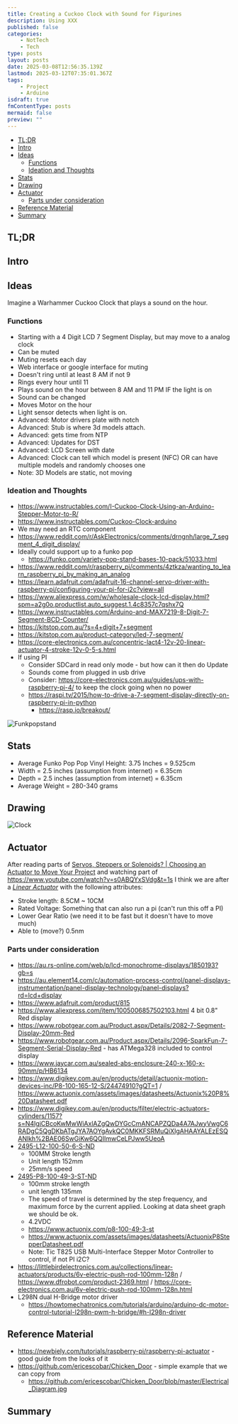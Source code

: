 ```yaml
---
title: Creating a Cuckoo Clock with Sound for Figurines
description: Using XXX
published: false
categories:
    - NotTech
    - Tech
type: posts
layout: posts
date: 2025-03-08T12:56:35.139Z
lastmod: 2025-03-12T07:35:01.367Z
tags:
    - Project
    - Arduino
isdraft: true
fmContentType: posts
mermaid: false
preview: ""
---
```


<!--- cSpell:disable --->
* [TL;DR](#tldr)
* [Intro](#intro)
* [Ideas](#ideas)
  * [Functions](#functions)
  * [Ideation and Thoughts](#ideation-and-thoughts)
* [Stats](#stats)
* [Drawing](#drawing)
* [Actuator](#actuator)
  * [Parts under consideration](#parts-under-consideration)
* [Reference Material](#reference-material)
* [Summary](#summary)
<!--- cSpell:enable --->

## TL;DR

## Intro

## Ideas

Imagine a Warhammer Cuckoo Clock that plays a sound on the hour.

### Functions

* Starting with a 4 Digit LCD 7 Segment Display, but may move to a analog clock
* Can be muted
* Muting resets each day
* Web interface or google interface for muting
* Doesn't ring until at least 8 AM if not 9
* Rings every hour until 11
* Plays sound on the hour between 8 AM and 11 PM IF the light is on
* Sound can be changed
* Moves Motor on the hour
* Light sensor detects when light is on.
* Advanced: Motor drivers plate with notch
* Advanced: Stub is where 3d models attach.
* Advanced: gets time from NTP
* Advanced: Updates for DST
* Advanced: LCD Screen with date
* Advanced: Clock can tell which model is present (NFC) OR can have multiple models and randomly chooses one
* Note: 3D Models are static, not moving

### Ideation and Thoughts

* <https://www.instructables.com/I-Cuckoo-Clock-Using-an-Arduino-Stepper-Motor-to-R/>
* <https://www.instructables.com/Cuckoo-Clock-arduino>
* We may need an RTC component
* <https://www.reddit.com/r/AskElectronics/comments/drngnh/large_7_segment_4_digit_display/>
* Ideally could support up to a funko pop
  * <https://funko.com/variety-pop-stand-bases-10-pack/51033.html>
* <https://www.reddit.com/r/raspberry_pi/comments/4ztkza/wanting_to_learn_raspberry_pi_by_making_an_analog>
* <https://learn.adafruit.com/adafruit-16-channel-servo-driver-with-raspberry-pi/configuring-your-pi-for-i2c?view=all>
* <https://www.aliexpress.com/w/wholesale-clock-lcd-display.html?spm=a2g0o.productlist.auto_suggest.1.4c8357c7qshx7Q>
* <https://www.instructables.com/Arduino-and-MAX7219-8-Digit-7-Segment-BCD-Counter/>
* <https://kitstop.com.au/?s=4+digit+7+segment>
* <https://kitstop.com.au/product-category/led-7-segment/>
* <https://core-electronics.com.au/concentric-lact4-12v-20-linear-actuator-4-stroke-12v-0-5-s.html>
* If using PI
  * Consider SDCard in read only mode - but how can it then do Update
  * Sounds come from plugged in usb drive
  * Consider: <https://core-electronics.com.au/guides/ups-with-raspberry-pi-4/> to keep the clock going when no power
  * <https://raspi.tv/2015/how-to-drive-a-7-segment-display-directly-on-raspberry-pi-in-python>
    * <https://rasp.io/breakout/>

![Funkpopstand](/assets/images/VarietyPopStandBases10-Pack-hi-res.png)

## Stats

* Average Funko Pop Pop Vinyl Height: 3.75 Inches = 9.525cm
* Width = 2.5 inches (assumption from internet) = 6.35cm
* Depth = 2.5 inches (assumption from internet) = 6.35cm
* Average Weight = 280-340 grams

## Drawing

![Clock](/assets/images/clock1-with%20Plate.drawio.png)

## Actuator

After reading parts of [Servos, Steppers or Solenoids? | Choosing an Actuator to Move Your Project](https://core-electronics.com.au/guides/servos-steppers-or-solenoids-choosing-an-actuator-to-move-your-project) and watching part of <https://www.youtube.com/watch?v=s0ABQYxSVdg&t=1s> I think we are after a <ins>*Linear Actuator*</ins> with the following attributes:

* Stroke length: 8.5CM ~ 10CM
* Rated Voltage: Something that can also run a pi (can't run this off a PI)
* Lower Gear Ratio (we need it to be fast but it doesn't have to move much)
* Able to (move?) 0.5nm

### Parts under consideration

* <https://au.rs-online.com/web/p/lcd-monochrome-displays/1850193?gb=s>
* <https://au.element14.com/c/automation-process-control/panel-displays-instrumentation/panel-display-technology/panel-displays?rd=lcd+display>
* <https://www.adafruit.com/product/815>
* <https://www.aliexpress.com/item/1005006857502103.html> 4 bit 0.8" Red display
* <https://www.robotgear.com.au/Product.aspx/Details/2082-7-Segment-Display-20mm-Red>
* <https://www.robotgear.com.au/Product.aspx/Details/2096-SparkFun-7-Segment-Serial-Display-Red> - has ATMega328 included to control display
* <https://www.jaycar.com.au/sealed-abs-enclosure-240-x-160-x-90mm/p/HB6134>
* <https://www.digikey.com.au/en/products/detail/actuonix-motion-devices-inc/P8-100-165-12-S/24474910?gQT=1> / <https://www.actuonix.com/assets/images/datasheets/Actuonix%20P8%20Datasheet.pdf>
* <https://www.digikey.com.au/en/products/filter/electric-actuators-cylinders/1157?s=N4IgjCBcoKwMwWiAxlAZgQwDYGcCmANCAPZQDa4A7AJwyVwgC6RADgC5QgDKbATgJYA7AOYgAvkQC0MKKFSRMuQiXIgAHAAYALEzESQANlkh%2BAE06SwGiKw6QQIImwCeLPJww5UeoA>
* [2495-L12-100-50-6-S-ND](https://www.digikey.com.au/en/products/detail/actuonix-motion-devices-inc/L12-100-50-6-S/12317300)
  * 100MM Stroke length
  * Unit length 152mm
  * 25mm/s speed
* [2495-P8-100-49-3-ST-ND](https://www.digikey.com.au/en/products/detail/actuonix-motion-devices-inc/P8-100-49-3-ST/15997551)
  * 100mm stroke length
  * unit length 135mm
  * The speed of travel is determined by the step frequency, and maximum force by the current applied. Looking at data sheet graph we should be ok.
  * 4.2VDC
  * <https://www.actuonix.com/p8-100-49-3-st>
  * <https://www.actuonix.com/assets/images/datasheets/ActuonixP8StepperDatasheet.pdf>
  * Note: Tic T825 USB Multi-Interface Stepper Motor Controller to control, if not PI i2C?
* <https://littlebirdelectronics.com.au/collections/linear-actuators/products/6v-electric-push-rod-100mm-128n> / <https://www.dfrobot.com/product-2369.html> / <https://core-electronics.com.au/6v-electric-push-rod-100mm-128n.html>
* L298N dual H-Bridge motor driver
  * <https://howtomechatronics.com/tutorials/arduino/arduino-dc-motor-control-tutorial-l298n-pwm-h-bridge/#h-l298n-driver>

## Reference Material

* <https://newbiely.com/tutorials/raspberry-pi/raspberry-pi-actuator> - good guide from the looks of it
* <https://github.com/ericescobar/Chicken_Door> - simple example that we can copy from
  * <https://github.com/ericescobar/Chicken_Door/blob/master/Electrical_Diagram.jpg>

## Summary
